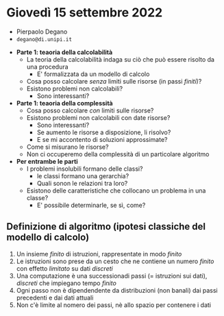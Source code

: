 # Giovedì 15 settembre 2022

- Pierpaolo Degano
- `degano@di.unipi.it`

<!-- -->

- **Parte 1: teaoria della calcolabilità**
    - La teoria della calcolabilità indaga su ciò che può essere risolto da una procedura
        - E' formalizzata da un modello di calcolo
    - Cosa posso calcolare *senza* limiti sulle risorse (in passi *finiti*)?
    - Esistono problemi non calcolabili?
        - Sono interessanti?
- **Parte 1: teaoria della complessità**
    - Cosa posso calcolare *con* limiti sulle risorse?
    - Esistono problemi non calcolabili con date risorse?
        - Sono interessanti?
        - Se aumento le risorse a disposizione, li risolvo?
        - E se mi accontento di soluzioni approssimate?
    - Come si misurano le risorse?
    - Non ci occuperemo della complessità di un particolare algoritmo
- **Per entrambe le parti**
    - I problemi insolubili formano delle classi?
        - le classi formano una gerarchia?
        - Quali sonon le relazioni tra loro?
    - Esistono delle caratteristiche che collocano un problema in una classe?
        - E' possibile determinarle, se sì, come?

<!-- -->

## Definizione di algoritmo (ipotesi classiche del modello di calcolo)

1. Un insieme *finito* di istruzioni, rappresentate in modo *finito*
2. Le istruzioni sono prese da un cesto che ne contiene un numero *finito* con effetto *limitato* su dati *discreti*
3. Una computazione è una successionadi passi (= istruzioni sui dati), *discreti* che impiegano tempo *finito*
4. Ogni passo non è dipendendente da distribuzioni (non banali) dai passi precedenti e dai dati attuali
5. Non c'è limite al nomero dei passi, nè allo spazio per contenere i dati
